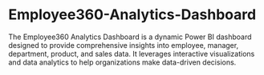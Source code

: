 # Employee360-Analytics-Dashboard
The Employee360 Analytics Dashboard is a dynamic Power BI dashboard designed to provide comprehensive insights into employee, manager, department, product, and sales data. It leverages interactive visualizations and data analytics to help organizations make data-driven decisions.
